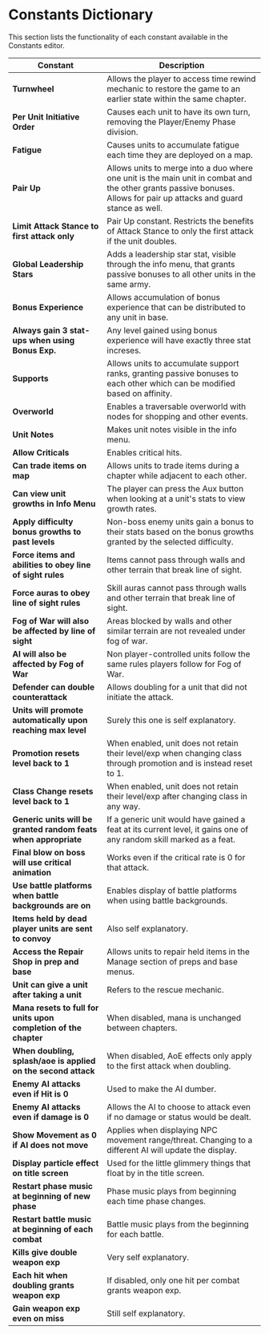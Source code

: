 # Constants Dictionary

This section lists the functionality of each constant available in the Constants editor.

| Constant | Description |
| ------ | ------ |
| **Turnwheel** | Allows the player to access time rewind mechanic to restore the game to an earlier state within the same chapter. |
| **Per Unit Initiative Order** | Causes each unit to have its own turn, removing the Player/Enemy Phase division. |
| **Fatigue** | Causes units to accumulate fatigue each time they are deployed on a map. |
| **Pair Up** | Allows units to merge into a duo where one unit is the main unit in combat and the other grants passive bonuses. Allows for pair up attacks and guard stance as well. |
| **Limit Attack Stance to first attack only** | Pair Up constant. Restricts the benefits of Attack Stance to only the first attack if the unit doubles. |
| **Global Leadership Stars** | Adds a leadership star stat, visible through the info menu, that grants passive bonuses to all other units in the same army. |
| **Bonus Experience** | Allows accumulation of bonus experience that can be distributed to any unit in base. |
| **Always gain 3 stat-ups when using Bonus Exp.** | Any level gained using bonus experience will have exactly three stat increses. |
| **Supports** | Allows units to accumulate support ranks, granting passive bonuses to each other which can be modified based on affinity. |
| **Overworld** | Enables a traversable overworld with nodes for shopping and other events. |
| **Unit Notes** | Makes unit notes visible in the info menu. |
| **Allow Criticals** | Enables critical hits. |
| **Can trade items on map** | Allows units to trade items during a chapter while adjacent to each other. |
| **Can view unit growths in Info Menu** | The player can press the Aux button when looking at a unit's stats to view growth rates. |
| **Apply difficulty bonus growths to past levels** | Non-boss enemy units gain a bonus to their stats based on the bonus growths granted by the selected difficulty. |
| **Force items and abilities to obey line of sight rules** | Items cannot pass through walls and other terrain that break line of sight. |
| **Force auras to obey line of sight rules** | Skill auras cannot pass through walls and other terrain that break line of sight. |
| **Fog of War will also be affected by line of sight** | Areas blocked by walls and other similar terrain are not revealed under fog of war. |
| **AI will also be affected by Fog of War** | Non player-controlled units follow the same rules players follow for Fog of War. |
| **Defender can double counterattack** | Allows doubling for a unit that did not initiate the attack. |
| **Units will promote automatically upon reaching max level** | Surely this one is self explanatory. |
| **Promotion resets level back to 1** | When enabled, unit does not retain their level/exp when changing class through promotion and is instead reset to 1. |
| **Class Change resets level back to 1** | When enabled, unit does not retain their level/exp after changing class in any way. |
| **Generic units will be granted random feats when appropriate** | If a generic unit would have gained a feat at its current level, it gains one of any random skill marked as a feat. |
| **Final blow on boss will use critical animation** | Works even if the critical rate is 0 for that attack. |
| **Use battle platforms when battle backgrounds are on** | Enables display of battle platforms when using battle backgrounds. |
| **Items held by dead player units are sent to convoy** | Also self explanatory. |
| **Access the Repair Shop in prep and base** | Allows units to repair held items in the Manage section of preps and base menus. |
| **Unit can give a unit after taking a unit** | Refers to the rescue mechanic. |
| **Mana resets to full for units upon completion of the chapter** | When disabled, mana is unchanged between chapters. |
| **When doubling, splash/aoe is applied on the second attack** | When disabled, AoE effects only apply to the first attack when doubling. |
| **Enemy AI attacks even if Hit is 0** | Used to make the AI dumber. |
| **Enemy AI attacks even if damage is 0** | Allows the AI to choose to attack even if no damage or status would be dealt. |
| **Show Movement as 0 if AI does not move** | Applies when displaying NPC movement range/threat. Changing to a different AI will update the display. |
| **Display particle effect on title screen** | Used for the little glimmery things that float by in the title screen. |
| **Restart phase music at beginning of new phase** | Phase music plays from beginning each time phase changes. |
| **Restart battle music at beginning of each combat** | Battle music plays from the beginning for each battle. |
| **Kills give double weapon exp** | Very self explanatory. |
| **Each hit when doubling grants weapon exp** | If disabled, only one hit per combat grants weapon exp. |
| **Gain weapon exp even on miss** | Still self explanatory. |